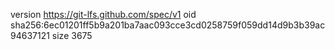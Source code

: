 version https://git-lfs.github.com/spec/v1
oid sha256:6ec01201ff5b9a201ba7aac093cce3cd0258759f059dd14d9b3b39ac94637121
size 3675
